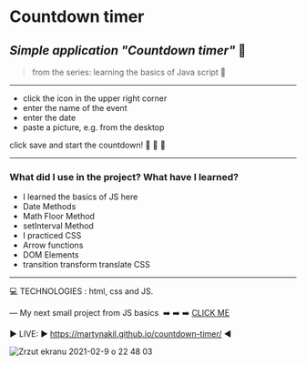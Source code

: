<h1> Countdown timer </h1>

 
*<h2>Simple application  "Countdown timer"* :blue_book:</h2>
>from the series: learning the basics of Java script  :muscle:

----


* click the icon in the upper right corner
* enter the name of the event
* enter the date
* paste a picture, e.g. from the desktop


click save and start the countdown! :high_brightness: :high_brightness: :high_brightness:

-------

<h3>What did I use in the project? What have I learned?</h3>

* I learned the basics of JS here
* Date Methods
* Math Floor Method
* setInterval Method
* I practiced CSS
* Arrow functions
* DOM Elements 
* transition transform translate CSS



-----


:computer: TECHNOLOGIES : html, css and JS.


—
My next small project from JS basics  :arrow_right: :arrow_right: :arrow_right: [CLICK ME ](https://github.com/martynakil/-JS-slideshow)




▶️ LIVE:    :arrow_forward:    https://martynakil.github.io/countdown-timer/     :arrow_backward:


![Zrzut ekranu 2021-02-9 o 22 48 03](https://user-images.githubusercontent.com/59742201/107432893-e3399e00-6b28-11eb-9173-ff02a7aeadfc.png)

